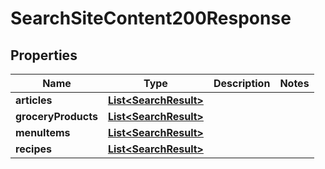 

# SearchSiteContent200Response



## Properties

| Name | Type | Description | Notes |
|------------ | ------------- | ------------- | -------------|
|**articles** | [**List&lt;SearchResult&gt;**](SearchResult.md) |  |  |
|**groceryProducts** | [**List&lt;SearchResult&gt;**](SearchResult.md) |  |  |
|**menuItems** | [**List&lt;SearchResult&gt;**](SearchResult.md) |  |  |
|**recipes** | [**List&lt;SearchResult&gt;**](SearchResult.md) |  |  |



